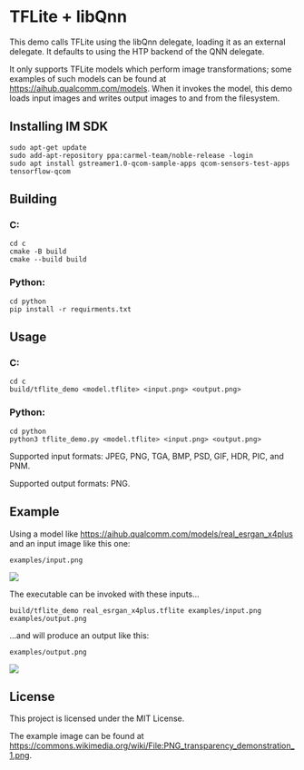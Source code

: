 # TFLite + libQnn

This demo calls TFLite using the libQnn delegate, loading it as an external delegate. It defaults to using the HTP backend of the QNN delegate.

It only supports TFLite models which perform image transformations; some examples of such models can be found at https://aihub.qualcomm.com/models. When it invokes the model, this demo loads input images and writes output images to and from the filesystem.

## Installing IM SDK 

```shell
sudo apt-get update
sudo add-apt-repository ppa:carmel-team/noble-release -login
sudo apt install gstreamer1.0-qcom-sample-apps qcom-sensors-test-apps tensorflow-qcom
```

## Building
### C:
```shell
cd c
cmake -B build
cmake --build build
```
### Python:
```shell
cd python
pip install -r requirments.txt
```

## Usage

###  C:
```shell
cd c
build/tflite_demo <model.tflite> <input.png> <output.png>
```
### Python:
```shell
cd python
python3 tflite_demo.py <model.tflite> <input.png> <output.png>
```

Supported input formats: JPEG, PNG, TGA, BMP, PSD, GIF, HDR, PIC, and PNM.

Supported output formats: PNG.

## Example

Using a model like https://aihub.qualcomm.com/models/real_esrgan_x4plus and an input image like this one:

`examples/input.png`

![](examples/input.png)

The executable can be invoked with these inputs...

```
build/tflite_demo real_esrgan_x4plus.tflite examples/input.png examples/output.png
```

...and will produce an output like this:

`examples/output.png`

![](examples/output.png)

## License

This project is licensed under the MIT License.

The example image can be found at https://commons.wikimedia.org/wiki/File:PNG_transparency_demonstration_1.png.
